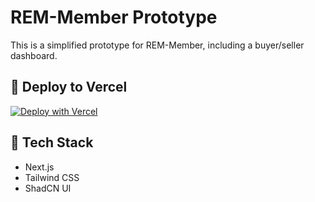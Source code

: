 # REM-Member Prototype

This is a simplified prototype for REM-Member, including a buyer/seller dashboard.

## 🚀 Deploy to Vercel

[![Deploy with Vercel](https://vercel.com/button)](https://vercel.com/new)

## 🔧 Tech Stack
- Next.js
- Tailwind CSS
- ShadCN UI
